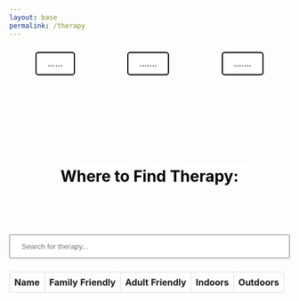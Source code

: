 ```yaml
---
layout: base
permalink: /therapy
---
```

<style>
    .header {
    display: flex;
    justify-content: space-around;
    align-items: center;
    padding: 10px 0;
    }
    .header button {
    background-color: white;
    color: black;
    border: 2px solid black;
    border-radius: 5px;
    padding: 10px 20px;
    font-size: 16px;
    cursor: pointer;
    transition: background-color 0.3s, color 0.3s;
    }
    .header button:hover {
    background-color: black;
    color: white;
    }
    .title-container {
    background-image: url('https://files.catbox.moe/1o92g3.png');
    background-size: cover;
    background-repeat: no-repeat;
    background-position: top;
    color: black; /* Black text */
    padding: 50px 20px;
    text-align: center;
    }

    .container {
    padding: 20px;
    max-width: 800px;
    margin: 0 auto;
    text-align: justify;
    }

    .title {
    margin-bottom: 20px;
    background-color: rgba(255, 255, 255, 0.7); /* Opaque white background */
    display: inline-block;
    padding: 10px 20px;
    border-radius: 10px;
    text-align: center;
    }

    .subtitle {
    margin-top: 30px;
    text-align: center;
    }

    .paragraph {
    margin-bottom: 20px;
    }
    /* Styling for therapy */
    #therapy-title-container {
    background-image: url('https://files.catbox.moe/8uvnzn.png');
    background-size: cover;
    background-repeat: no-repeat;
    background-position: top;
    color: black; /* Black text */
    padding: 50px 20px;
    text-align: center;
    }
    table {
    border-collapse: collapse;
    width: 100%;
    }
    th, td {
    border: 1px solid #ddd;
    padding: 8px;
    text-align: left;
    }
    tr:nth-child(even) {
    background-color: #f2f2f2;
    }
    input[type=text] {
    width: 100%;
    padding: 12px 20px;
    margin: 8px 0;
    box-sizing: border-box;
    }
    img {
        width: 20px; /* Adjust width as needed */
        height: 20px; /* Adjust height as needed */
    }
</style>
<html lang="en">
<head>
<meta charset="UTF-8">
<meta name="viewport" content="width=device-width, initial-scale=1.0">
<title>Locations for Therapy</title>
</head>
<body class='sandiego-background'>
    <header class="header">
        <button onclick="goHome()" >......</button>
        <button onclick="goWeather()">.......</button>
        <button onclick="goItinerary()">.......</button>
    </header>

<div id='therapy-title-container'>
    <h1 class='title'>Where to Find Therapy:</h1>
</div>

<input type="text" id="searchInput" onkeyup="searchTable()" placeholder="Search for therapy...">
    <table id="therapy-table">
        <thead>
            <tr>
                <th>Name</th>
                <th>Family Friendly</th>
                <th>Adult Friendly</th>
                <th>Indoors</th>
                <th>Outdoors</th>
            </tr>
        </thead>
        <tbody>
            <!-- Table body will be populated dynamically -->
        </tbody>
    </table>

<script>
function searchTable() {
    var input, filter, table, tr, td, i, txtValue;
    input = document.getElementById("searchInput");
    filter = input.value.toUpperCase();
    table = document.getElementById("therapy-table");
    tr = table.getElementsByTagName("tr");

    for (i = 0; i < tr.length; i++) {
        td = tr[i].getElementsByTagName("td")[0]; // Change index to match the column you want to search
        if (td) {
            txtValue = td.textContent || td.innerText;
            if (txtValue.toUpperCase().indexOf(filter) > -1) {
                tr[i].style.display = "";
            } else {
                tr[i].style.display = "none";
            }
        }       
    }
}

function displayTherapyTable() {
    let options = {
        method: 'GET',
        headers: {
            'Content-Type': 'application/json;charset=utf-8'
        },
    };
    fetch("http://127.0.0.1:8086/api/therapy/", options)
    // Local: http://127.0.0.1:8010/api/therapy/
    // Deployed: https://SanDiegoTravel.stu.nighthawkcodingsociety.com/api/therapy/
    .then(response => {
        if (response.ok) {
            return response.json();
        } else {
            throw new Error('Network response was not ok.');
        }
    })
    .then(data => {
            const tableBody = document.querySelector("#therapy-table tbody");
            tableBody.innerHTML = ""; // Clear the existing table data
            data.forEach(therapy => {
                const row = tableBody.insertRow();
                const nameCell = row.insertCell(0);
                const familyFriendlyCell = row.insertCell(1);
                const adultFriendlyCell = row.insertCell(2);
                const indoorsCell = row.insertCell(3);
                const outdoorsCell = row.insertCell(4);
                
                nameCell.textContent = therapy.name;
                familyFriendlyCell.innerHTML = therapy.family === "True" ? '<img src="https://files.catbox.moe/u818q8.png">' : '<img src="https://files.catbox.moe/jcffjn.png">';
                adultFriendlyCell.innerHTML = therapy.adult === "True" ? '<img src="https://files.catbox.moe/u818q8.png">' : '<img src="https://files.catbox.moe/jcffjn.png">';
                indoorsCell.innerHTML = therapy.indoors === "True" ? '<img src="https://files.catbox.moe/u818q8.png">' : '<img src="https://files.catbox.moe/jcffjn.png">';
                outdoorsCell.innerHTML = therapy.outdoors === "True" ? '<img src="https://files.catbox.moe/u818q8.png">' : '<img src="https://files.catbox.moe/jcffjn.png">';
            });
        })
        .catch(error => {
            console.error('Error:', error);
            alert(error);
        });
}
window.onload = displayTherapyTable;

function goHome() {
    window.location.href = "http://127.0.0.1:4200/travel_project/home";
}
function goWeather() {
    window.location.href = "http://127.0.0.1:4200/travel_project/weather";
}
function goItinerary() {
    window.location.href = "http://127.0.0.1:4200/travel_project/itinerary";
}
</script>